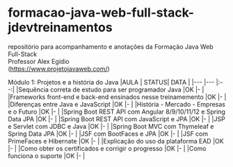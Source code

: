 # formacao-java-web-full-stack-jdevtreinamentos

repositório para acompanhamento e anotações da Formação Java Web Full-Stack
<br>
Professor Alex Egídio
<br>
(https://www.projetojavaweb.com/)


Módulo 1: Projetos e a história do Java
|AULA                                                                   | STATUS| DATA  |
|---                                                                    |---    |:--:|
|Sequência correta de estudo para ser programador Java 					|OK     |-      |
|Frameworks front-end e back-end ensinados nesse treinamemento 			|OK     |-      |
|Diferenças entre Java e JavaScript 									|OK     |-      |
|História - Mercado - Empresas e o Futuro 								|OK     |-      |
|Spring Boot REST API com Angular 8/9/10/11/12 e Spring Data JPA 		|OK     |-      |
|Spring Boot REST API com JavaScript e JPA 								|OK     |-      |
|JSP e Servlet com JDBC e Java 											|OK     |-      |
|Spring Boot MVC com Thymeleaf e Spring Data JPA 						|OK     |-      |
|JSF com BootFaces e JPA 												|OK     |-      |
|JSF com PrimeFaces e Hibernate 										|OK     |-      |
|Explicação do uso da plataforma EAD 									|OK     |-      |
|Como obter os certificados e corrigir o progresso 						|OK     |-      |
|Como funciona o suporte 												|OK     |-      |


<br>
